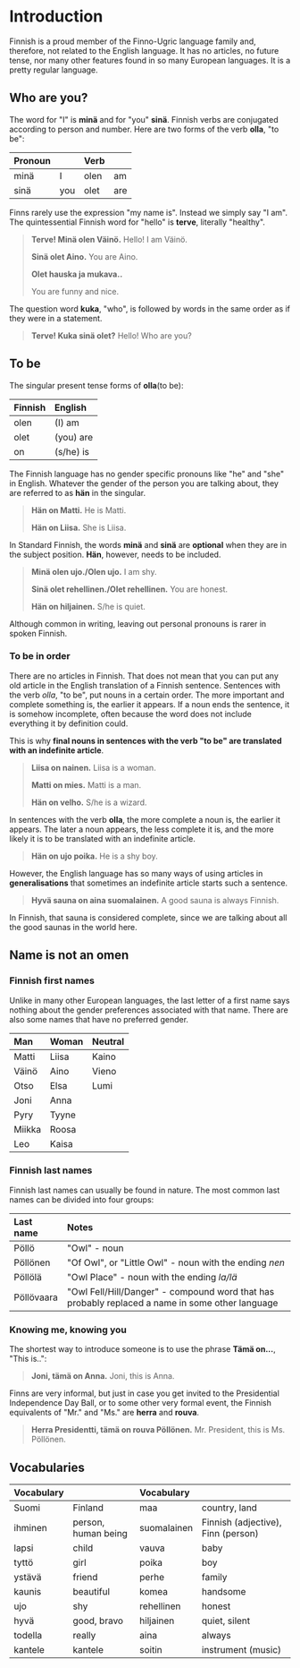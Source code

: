 # Introduction

Finnish is a proud member of the Finno-Ugric language family and, therefore, not related to the English language. It has no articles, no future tense, nor many other features found in so many European languages. It is a pretty regular language.

## **Who are you?**

The word for "I" is **minä** and for "you" **sinä**. Finnish verbs are conjugated according to person and number. Here are two forms of the verb **olla**, "to be":

| Pronoun |  | Verb |  |
| :--- | :--- | :--- | :--- |
| minä | I | olen | am |
| sinä | you | olet | are |

Finns rarely use the expression "my name is". Instead we simply say "I am". The quintessential Finnish word for "hello" is **terve**, literally "healthy".

> **Terve! Minä olen Väinö.** Hello! I am Väinö.
>
> **Sinä olet Aino.** You are Aino.
>
> **Olet hauska ja mukava..**
>
> You are funny and nice.

The question word **kuka**, "who", is followed by words in the same order as if they were in a statement.

> **Terve! Kuka sinä olet?** Hello! Who are you?

## To be

The singular present tense forms of **olla**\(to be\):

| Finnish | English |
| :--- | :--- |
| olen | \(I\) am |
| olet | \(you\) are |
| on | \(s/he\) is |

The Finnish language has no gender specific pronouns like "he" and "she" in English. Whatever the gender of the person you are talking about, they are referred to as **hän** in the singular.

> **Hän on Matti.** He is Matti.
>
> **Hän on Liisa.** She is Liisa.

In Standard Finnish, the words **minä** and **sinä** are **optional** when they are in the subject position. **Hän**, however, needs to be included.

> **Minä olen ujo./Olen ujo.** I am shy.
>
> **Sinä olet rehellinen./Olet rehellinen.** You are honest.
>
> **Hän on hiljainen.** S/he is quiet.

Although common in writing, leaving out personal pronouns is rarer in spoken Finnish.

### **To be in order**

There are no articles in Finnish. That does not mean that you can put any old article in the English translation of a Finnish sentence. Sentences with the verb _olla_, "to be", put nouns in a certain order. The more important and complete something is, the earlier it appears. If a noun ends the sentence, it is somehow incomplete, often because the word does not include everything it by definition could.

This is why **final nouns in sentences with the verb "to be" are translated with an indefinite article**.

> **Liisa on nainen.** Liisa is a woman.
>
> **Matti on mies.** Matti is a man.
>
> **Hän on velho.** S/he is a wizard.

In sentences with the verb **olla**, the more complete a noun is, the earlier it appears. The later a noun appears, the less complete it is, and the more likely it is to be translated with an indefinite article.

> **Hän on ujo poika.** He is a shy boy.

However, the English language has so many ways of using articles in **generalisations** that sometimes an indefinite article starts such a sentence.

> **Hyvä sauna on aina suomalainen.** A good sauna is always Finnish.

In Finnish, that sauna is considered complete, since we are talking about all the good saunas in the world here.

## **Name is not an omen**

### Finnish first names

Unlike in many other European languages, the last letter of a first name says nothing about the gender preferences associated with that name. There are also some names that have no preferred gender.

| Man | Woman | Neutral |
| :--- | :--- | :--- |
| Matti | Liisa | Kaino |
| Väinö | Aino | Vieno |
| Otso | Elsa | Lumi |
| Joni | Anna |  |
| Pyry | Tyyne |  |
| Miikka | Roosa |  |
| Leo | Kaisa |  |

### Finnish last names

Finnish last names can usually be found in nature. The most common last names can be divided into four groups:

| Last name | Notes |
| :--- | :--- |
| Pöllö | "Owl" - noun |
| Pöllönen | "Of Owl", or "Little Owl" - noun with the ending _nen_ |
| Pöllölä | "Owl Place" - noun with the ending _la/lä_ |
| Pöllövaara | "Owl Fell/Hill/Danger" - compound word that has probably replaced a name in some other language |

### **Knowing me, knowing you**

The shortest way to introduce someone is to use the phrase **Tämä on...**, "This is..":

> **Joni, tämä on Anna.** Joni, this is Anna.

Finns are very informal, but just in case you get invited to the Presidential Independence Day Ball, or to some other very formal event, the Finnish equivalents of "Mr." and "Ms." are **herra** and **rouva**.

> **Herra Presidentti, tämä on rouva Pöllönen.** Mr. President, this is Ms. Pöllönen.

## Vocabularies

| Vocabulary |  | Vocabulary |  |
| :--- | :--- | :--- | :--- |
| Suomi | Finland | maa | country, land |
| ihminen | person, human being | suomalainen | Finnish \(adjective\), Finn \(person\) |
| lapsi | child | vauva | baby |
| tyttö | girl | poika | boy |
| ystävä | friend | perhe | family |
| kaunis | beautiful | komea | handsome |
| ujo | shy | rehellinen | honest |
| hyvä | good, bravo | hiljainen | quiet, silent |
| todella | really | aina | always |
| kantele | kantele | soitin | instrument \(music\) |

